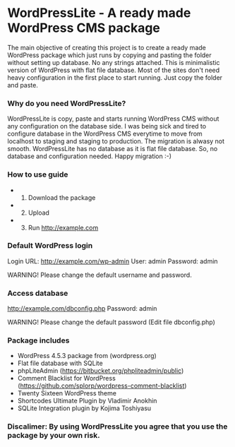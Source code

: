 # WordPressLite - A ready made WordPress CMS package
The main objective of creating this project is to create a ready made WordPress package which just runs by copying and pasting the folder without setting up database. No any strings attached. This is minimalistic version of WordPress with flat file database. Most of the sites don't need heavy configuration in the first place to start running. Just copy the folder and paste. 

### Why do you need WordPressLite?
WordPressLite is copy, paste and starts running WordPress CMS without any configuration on the database side. I was being sick and tired to configure database in the WordPress CMS everytime to move from localhost to staging and staging to production. The migration is alwasy not smooth. WordPressLite has no database as it is flat file database. So, no database and configuration needed. Happy migration :-)

### How to use guide 
- 1. Download the package
- 2. Upload
- 3. Run http://example.com

### Default WordPress login
Login URL: http://example.com/wp-admin
User: admin
Password: admin

WARNING! Please change the default username and password.

### Access database
http://example.com/dbconfig.php
Password: admin

WARNING! Please change the default password (Edit file dbconfig.php)

### Package includes
- WordPress 4.5.3 package from (wordpress.org) 
- Flat file database with SQLite
- phpLiteAdmin (https://bitbucket.org/phpliteadmin/public)
- Comment Blacklist for WordPress (https://github.com/splorp/wordpress-comment-blacklist)
- Twenty Sixteen WordPress theme
- Shortcodes Ultimate Plugin by Vladimir Anokhin
- SQLite Integration plugin by Kojima Toshiyasu

### Discalimer: By using WordPressLite you agree that you use the package by your own risk.
